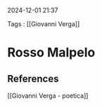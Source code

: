 2024-12-01 21:37

Tags : [[Giovanni Verga]]

# Rosso Malpelo


## References

[[Giovanni Verga - poetica]]